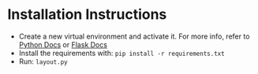 # Installation Instructions

- Create a new virtual environment and activate it. For more info, refer to [Python Docs](https://docs.python.org/3/library/venv.html) or [Flask Docs](https://flask.palletsprojects.com/en/3.0.x/installation/#virtual-environments)
- Install the requirements with: `pip install -r requirements.txt`
- Run: `layout.py`
